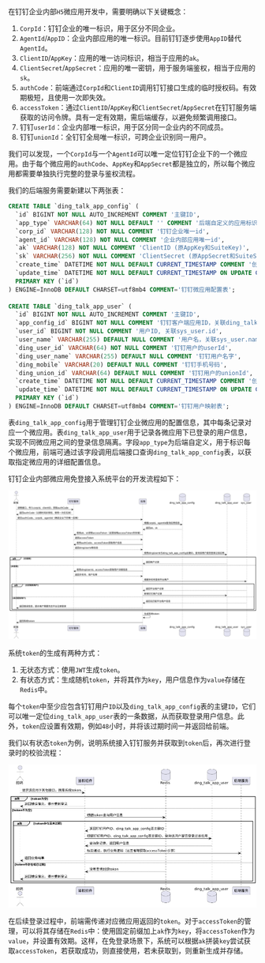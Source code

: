 在钉钉企业内部`H5`微应用开发中，需要明确以下关键概念：

1. `CorpId`：钉钉企业的唯一标识，用于区分不同企业。
2. `AgentId`/`AppID`：企业内部应用的唯一标识。目前钉钉逐步使用`AppID`替代`AgentId`。
3. `ClientID`/`AppKey`：应用的唯一访问标识，相当于应用的`ak`。
4. `ClientSecret`/`AppSecret`：应用的唯一密钥，用于服务端鉴权，相当于应用的`sk`。
5. `authCode`：前端通过`CorpId`和`ClientID`调用钉钉接口生成的临时授权码。有效期极短，且使用一次即失效。
6. `accessToken`：通过`ClientID`/`AppKey`和`ClientSecret`/`AppSecret`在钉钉服务端获取的访问令牌。具有一定有效期，需后端缓存，以避免频繁调用接口。
7. 钉钉`userId`：企业内部唯一标识，用于区分同一企业内的不同成员。
8. 钉钉`unionId`：全钉钉全局唯一标识，可跨企业识别同一用户。

我们可以发现，一个`CorpId`与一个`AgentId`可以唯一定位钉钉企业下的一个微应用。由于每个微应用的`authCode`、`AppKey`和`AppSecret`都是独立的，所以每个微应用都需要单独执行完整的登录与鉴权流程。

我们的后端服务需要新建以下两张表：

```sql
CREATE TABLE `ding_talk_app_config` (
  `id` BIGINT NOT NULL AUTO_INCREMENT COMMENT '主键ID',
  `app_type` VARCHAR(64) NOT NULL DEFAULT '' COMMENT '后端自定义的应用标识',
  `corp_id` VARCHAR(128) NOT NULL COMMENT '钉钉企业唯一id',
  `agent_id` VARCHAR(128) NOT NULL COMMENT '企业内部应用唯一id',
  `ak` VARCHAR(128) NOT NULL COMMENT 'ClientID (原AppKey和SuiteKey)',
  `sk` VARCHAR(256) NOT NULL COMMENT 'ClientSecret (原AppSecret和SuiteSecret)',
  `create_time` DATETIME NOT NULL DEFAULT CURRENT_TIMESTAMP COMMENT '创建时间',
  `update_time` DATETIME NOT NULL DEFAULT CURRENT_TIMESTAMP ON UPDATE CURRENT_TIMESTAMP COMMENT '更新时间',
  PRIMARY KEY (`id`)
) ENGINE=InnoDB DEFAULT CHARSET=utf8mb4 COMMENT='钉钉微应用配置表';

CREATE TABLE `ding_talk_app_user` (
  `id` BIGINT NOT NULL AUTO_INCREMENT COMMENT '主键ID',
  `app_config_id` BIGINT NOT NULL COMMENT '钉钉客户端应用ID，关联ding_talk_app_config.id'
  `user_id` BIGINT NOT NULL COMMENT '用户ID, 关联sys_user.id',
  `user_name` VARCHAR(255) DEFAULT NULL COMMENT '用户名，关联sys_user.name',
  `ding_user_id` VARCHAR(64) NOT NULL COMMENT '钉钉用户的userId',
  `ding_user_name` VARCHAR(255) DEFAULT NULL COMMENT '钉钉用户名字',
  `ding_mobile` VARCHAR(20) DEFAULT NULL COMMENT '钉钉手机号码',
  `ding_union_id` VARCHAR(64) DEFAULT NULL COMMENT '钉钉用户的unionId',
  `create_time` DATETIME NOT NULL DEFAULT CURRENT_TIMESTAMP COMMENT '创建时间',
  `update_time` DATETIME NOT NULL DEFAULT CURRENT_TIMESTAMP ON UPDATE CURRENT_TIMESTAMP COMMENT '更新时间',
  PRIMARY KEY (`id`)
) ENGINE=InnoDB DEFAULT CHARSET=utf8mb4 COMMENT='钉钉用户映射表';
```

表`ding_talk_app_config`用于管理钉钉企业微应用的配置信息，其中每条记录对应一个微应用。表`ding_talk_app_user`用于记录各微应用下已登录的用户信息，实现不同微应用之间的登录信息隔离。字段`app_type`为后端自定义，用于标识每个微应用，前端可通过该字段调用后端接口查询`ding_talk_app_config`表，以获取指定微应用的详细配置信息。

钉钉企业内部微应用免登接入系统平台的开发流程如下：

![image-20250821135941994](image/image-20250821135941994.png)

系统`token`的生成有两种方式：

1. 无状态方式：使用`JWT`生成`token`。
2. 有状态方式：生成随机`token`，并将其作为`key`，用户信息作为`value`存储在`Redis`中。

每个`token`中至少应包含钉钉用户`ID`以及`ding_talk_app_config`表的主键`ID`，它们可以唯一定位`ding_talk_app_user`表的一条数据，从而获取登录用户信息。此外，`token`应设置有效期，例如`48`小时，并将该过期时间一并返回给前端。

我们以有状态`token`为例，说明系统接入钉钉服务并获取到`token`后，再次进行登录时的校验流程：

![image-20250821140807626](image/image-20250821140807626.png)

在后续登录过程中，前端需传递对应微应用返回的`token`。对于`accessToken`的管理，可以将其存储在`Redis`中：使用固定前缀加上`ak`作为`key`，将`accessToken`作为`value`，并设置有效期。这样，在免登录场景下，系统可以根据`ak`拼装`key`尝试获取`accessToken`，若获取成功，则直接使用，若未获取到，则重新生成并存储。
